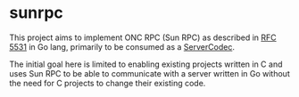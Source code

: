 # sunrpc

This project aims to implement ONC RPC (Sun RPC) as described in
[RFC 5531](https://tools.ietf.org/html/rfc5531) in Go lang, primarily to be
consumed as a [ServerCodec](https://golang.org/pkg/net/rpc/#ServerCodec).

The initial goal here is limited to enabling existing projects written in C
and uses Sun RPC to be able to communicate with a server written in Go without
the need for C projects to change their existing code.
